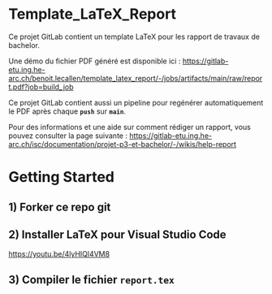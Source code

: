# Template_LaTeX_Report

Ce projet GitLab contient un template LaTeX pour les rapport de travaux de bachelor.

Une démo du fichier PDF généré est disponible ici : https://gitlab-etu.ing.he-arc.ch/benoit.lecallen/template_latex_report/-/jobs/artifacts/main/raw/report.pdf?job=build_job

Ce projet GitLab contient aussi un pipeline pour regénérer automatiquement le PDF après chaque **`push`** sur **`main`**.

Pour des informations et une aide sur comment rédiger un rapport, vous pouvez consulter la page suivante :
https://gitlab-etu.ing.he-arc.ch/isc/documentation/projet-p3-et-bachelor/-/wikis/help-report

# Getting Started
## 1) Forker ce repo git

## 2) Installer LaTeX pour Visual Studio Code
https://youtu.be/4lyHIQl4VM8

## 3) Compiler le fichier `report.tex`
